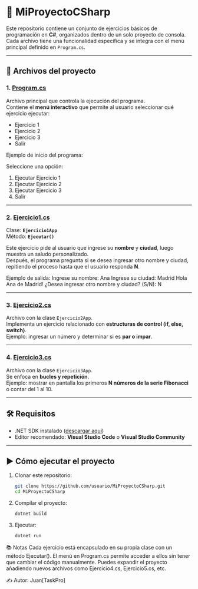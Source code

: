 # 📌 MiProyectoCSharp

Este repositorio contiene un conjunto de ejercicios básicos de programación en **C#**, organizados dentro de un solo proyecto de consola.  
Cada archivo tiene una funcionalidad específica y se integra con el menú principal definido en `Program.cs`.

---

## 🚀 Archivos del proyecto

### 1. [Program.cs](./Program.cs)
Archivo principal que controla la ejecución del programa.  
Contiene el **menú interactivo** que permite al usuario seleccionar qué ejercicio ejecutar:  

- Ejercicio 1  
- Ejercicio 2  
- Ejercicio 3  
- Salir  

Ejemplo de inicio del programa:  

Seleccione una opción:

1. Ejecutar Ejercicio 1
2. Ejecutar Ejercicio 2
3. Ejecutar Ejercicio 3
4. Salir

---

### 2. [Ejercicio1.cs](./ejercicio1.cs)
Clase: **`Ejercicio1App`**  
Método: **`Ejecutar()`**  

Este ejercicio pide al usuario que ingrese su **nombre** y **ciudad**, luego muestra un saludo personalizado.  
Después, el programa pregunta si se desea ingresar otro nombre y ciudad, repitiendo el proceso hasta que el usuario responda **N**.  

Ejemplo de salida: 
Ingrese su nombre: Ana
Ingrese su ciudad: Madrid
Hola Ana de Madrid!
¿Desea ingresar otro nombre y ciudad? (S/N): N

---

### 3. [Ejercicio2.cs](./ejercicio2.cs)
Archivo con la clase `Ejercicio2App`.  
Implementa un ejercicio relacionado con **estructuras de control (if, else, switch)**.  
Ejemplo: ingresar un número y determinar si es **par o impar**.

---

### 4. [Ejercicio3.cs](./ejercicio3.cs)
Archivo con la clase `Ejercicio3App`.  
Se enfoca en **bucles y repetición**.  
Ejemplo: mostrar en pantalla los primeros **N números de la serie Fibonacci** o contar del 1 al 10.

---

## 🛠️ Requisitos
- .NET SDK instalado ([descargar aquí](https://dotnet.microsoft.com/en-us/download))  
- Editor recomendado: **Visual Studio Code** o **Visual Studio Community**

---

## ▶️ Cómo ejecutar el proyecto
1. Clonar este repositorio:  
   ```bash
   git clone https://github.com/usuario/MiProyectoCSharp.git
   cd MiProyectoCSharp
   ```

2. Compilar el proyecto:
   ```bash
   dotnet build
   ```
3. Ejecutar:
   ```bash
   dotnet run
   ```
📚 Notas
Cada ejercicio está encapsulado en su propia clase con un método Ejecutar().
El menú en Program.cs permite acceder a ellos sin tener que cambiar el código manualmente.
Puedes expandir el proyecto añadiendo nuevos archivos como Ejercicio4.cs, Ejercicio5.cs, etc.

✍️ Autor: Juan[TaskPro]

